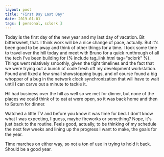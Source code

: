```yaml
---
layout: post
title: "First Day Last Day"
date: 2019-01-01
tags: [ personal, sclork ]
---
```


Today is the first day of the new year and my last day of vacation. Bit
bittersweet, that. I think work will be a nice change of pace, actually. But
it's been good to be away and think of other things for a time. I took some
time to travel over the hill today and meet with Bruno for a quick runthrough
of all the tech I've been building for {% include tag_link.html tag="sclork" %}.
Things went relatively smoothly, given the tight timelines and the fact that we
were trying out a bunch of code fresh off my development workstation. Found
and fixed a few small showstopping bugs, and of course found a big whopper
of a bug in the network clock synchronization that will have to wait until I
can carve out a minute to tackle it.

Hil had business over the hill as well so we met for dinner, but none of the
places we could think of to eat at were open, so it was back home and then to
Saturn for dinner.

Watched a little TV and before you know it was time for bed. I don't know what
I was expecting, I guess, maybe fireworks or something? Nope, it's just back
to the routine. Feels good, actually, to be thinking of my schedule the next
few weeks and lining up the progress I want to make, the goals for the year.

Time marches on either way, so not a ton of use in trying to hold it back.
Should be a good year.

